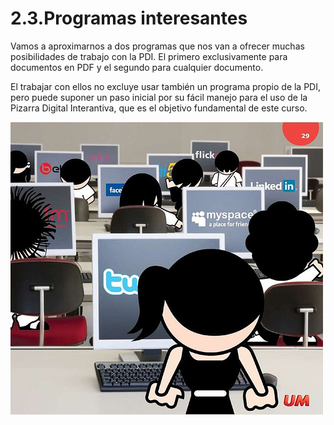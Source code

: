 # 2.3.Programas interesantes

Vamos a aproximarnos a dos programas que nos van a ofrecer muchas posibilidades de trabajo con la PDI. El primero exclusivamente para documentos en PDF y el segundo para cualquier documento.

El trabajar con ellos no excluye usar también un programa propio de la PDI, pero puede suponer un paso inicial por su fácil manejo para el uso de la Pizarra Digital Interantiva, que es el objetivo fundamental de este curso.


[![Fig.1.28.Licencia: Algunos derechos reservados por aabrilru](img/chicos_ordenador.jpg)](http://www.flickr.com/photos/aabrilru/4733690493/sizes/m/in/photostream/)



